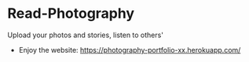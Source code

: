 # Read-Photography
Upload your photos and stories, listen to others'

* Enjoy the website: https://photography-portfolio-xx.herokuapp.com/

[](https://github.com/XuefengX/Read-Photography/blob/master/img/1.png)
[](https://github.com/XuefengX/Read-Photography/blob/master/img/2.png)
[](https://github.com/XuefengX/Read-Photography/blob/master/img/3.png)
